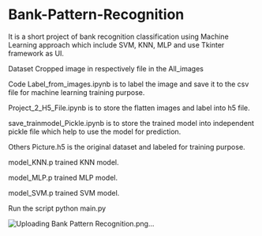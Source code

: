 # Bank-Pattern-Recognition

It is a short project of bank recognition classification using Machine Learning approach which include SVM, KNN, MLP and use Tkinter framework as UI.

Dataset
Cropped image in respectively file in the All_images

Code
Label_from_images.ipynb is to label the image and save it to the csv file for machine learning training purpose.

Project_2_H5_File.ipynb is to store the flatten images and label into h5 file.

save_trainmodel_Pickle.ipynb is to store the trained model into independent pickle file which help to use the model for prediction.

Others
Picture.h5 is the original dataset and labeled for training purpose.

model_KNN.p trained KNN model.

model_MLP.p trained MLP model.

model_SVM.p trained SVM model.

Run the script
python main.py

![Uploading Bank Pattern Recognition.png…]()
